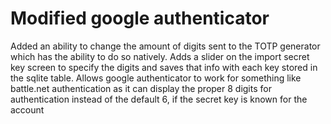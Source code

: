 # Modified google authenticator

Added an ability to change the amount of digits sent to the TOTP generator which has the ability to do so natively. Adds a slider on the import secret key screen to specify the digits and saves that info with each key stored in the sqlite table. Allows google authenticator to work for something like battle.net authentication as it can display the proper 8 digits for authentication instead of the default 6, if the secret key is known for the account
